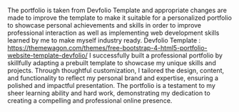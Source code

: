 The portfolio is taken from Devfolio Template and appropriate changes are made to improve the template to make it suitable for a personalized portfolio to showcase personal achievements and
skills in order to improve professional interaction as well as implementing web development skills learned by me to make myself industry ready.
Devfolio Template : https://themewagon.com/themes/free-bootstrap-4-html5-portfolio-website-template-devfolio/
I successfully built a professional portfolio by skillfully adapting a prebuilt template to showcase my unique skills and projects. Through thoughtful customization, I tailored the design,
content, and functionality to reflect my personal brand and expertise, ensuring a polished and impactful presentation. The portfolio is a testament to my sheer learning ability and 
hard work, demonstrating my dedication to creating a compelling and professional online presence.
